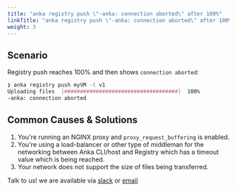 ```yaml
---
title: "anka registry push \"-anka: connection aborted\" after 100%"
linkTitle: "anka registry push \"-anka: connection aborted\" after 100%"
weight: 3
---
```


## Scenario

Registry push reaches 100% and then shows `connection aborted`:

```bash
❯ anka registry push myVM -t v1
Uploading files  [####################################]  100%
-anka: connection aborted
```

## Common Causes & Solutions

1. You're running an NGINX proxy and `proxy_request_buffering` is enabled.
2. You're using a load-balancer or other type of middleman for the networking between Anka CLI/host and Registry which has a timeout value which is being reached.
3. Your network does not support the size of files being transferred.

Talk to us! we are available via [slack](https://slack.veertu.com/) or [email](mailto:support@veertu.com)


